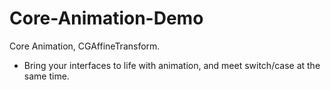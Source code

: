 # Core-Animation-Demo
Core Animation, CGAffineTransform.
- Bring your interfaces to life with animation, and meet switch/case at the same time.
